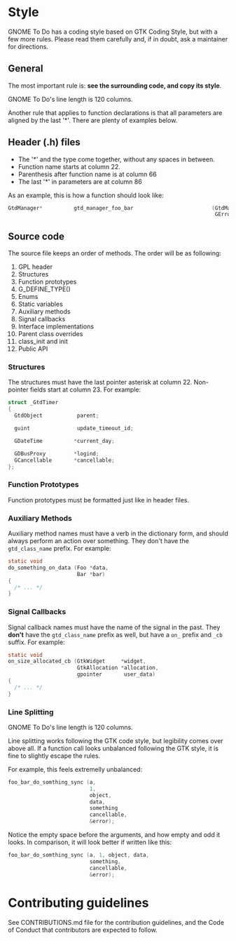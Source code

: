 # Style

GNOME To Do has a coding style based on GTK Coding Style, but with a few more
rules. Please read them carefully and, if in doubt, ask a maintainer for directions.

## General

The most important rule is: **see the surrounding code, and copy its style**.

GNOME To Do's line length is 120 columns.

Another rule that applies to function declarations is that all parameters are
aligned by the last '*'. There are plenty of examples below.

## Header (.h) files

 * The '*' and the type come together, without any spaces in between.
 * Function name starts at column 22.
 * Parenthesis after function name is at column 66
 * The last '*' in parameters are at column 86

As an example, this is how a function should look like:

```c
GtdManager*          gtd_manager_foo_bar                         (GtdManager         *self,
                                                                  GError            **example);
```

## Source code

The source file keeps an order of methods. The order will be as following:

  1. GPL header
  2. Structures
  3. Function prototypes
  4. G_DEFINE_TYPE()
  5. Enums
  6. Static variables
  7. Auxiliary methods
  8. Signal callbacks
  9. Interface implementations
  10. Parent class overrides
  11. class_init and init
  12. Public API

### Structures

The structures must have the last pointer asterisk at column 22. Non-pointer fields
start at column 23. For example:

```c
struct _GtdTimer
{
  GtdObject           parent;

  guint               update_timeout_id;

  GDateTime          *current_day;

  GDBusProxy         *logind;
  GCancellable       *cancellable;
};
```

### Function Prototypes

Function prototypes must be formatted just like in header files.

### Auxiliary Methods

Auxiliary method names must have a verb in the dictionary form, and should always
perform an action over something. They don't have the `gtd_class_name` prefix. For example:

```c
static void
do_something_on_data (Foo *data,
                      Bar *bar)
{
  /* ... */
}
```

### Signal Callbacks

Signal callback names must have the name of the signal in the past. They **don't** have
the `gtd_class_name` prefix as well, but have a `on_` prefix and `_cb` suffix. For example:

```c
static void
on_size_allocated_cb (GtkWidget     *widget,
                      GtkAllocation *allocation,
                      gpointer       user_data)
{
  /* ... */
}
```

### Line Splitting

GNOME To Do's line length is 120 columns.

Line splitting works following the GTK code style, but legibility comes over above
all. If a function call looks unbalanced following the GTK style, it is fine to
slightly escape the rules.

For example, this feels extremelly unbalanced:

```c
foo_bar_do_somthing_sync (a,
                          1,
                          object,
                          data,
                          something
                          cancellable,
                          &error);
```

Notice the empty space before the arguments, and how empty and odd it looks. In
comparison, it will look better if written like this:

```c
foo_bar_do_somthing_sync (a, 1, object, data,
                          something,
                          cancellable,
                          &error);
```

# Contributing guidelines

See CONTRIBUTIONS.md file for the contribution guidelines, and the Code of Conduct
that contributors are expected to follow.
